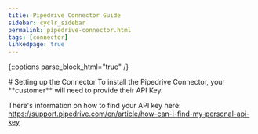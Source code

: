 ```yaml
---
title: Pipedrive Connector Guide
sidebar: cyclr_sidebar
permalink: pipedrive-connector.html
tags: [connector]
linkedpage: true
---
```

{::options parse_block_html="true" /}
<section class="card">
# Setting up the Connector
To install the Pipedrive Connector, your **customer** will need to provide their API Key.

There's information on how to find your API key here: https://support.pipedrive.com/en/article/how-can-i-find-my-personal-api-key

</section>
